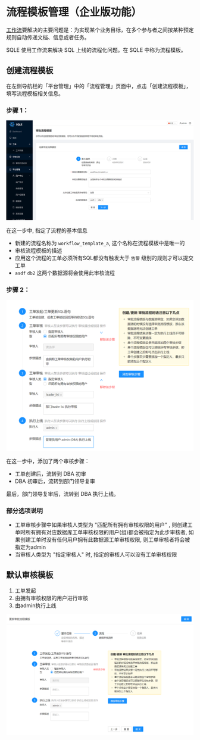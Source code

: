 # 流程模板管理（企业版功能）

[工作流](https://en.wikipedia.org/wiki/Workflow)要解决的主要问题是：为实现某个业务目标，在多个参与者之间按某种预定规则自动传递文档、信息或者任务。

SQLE 使用工作流来解决 SQL 上线的流程化问题。在 SQLE 中称为流程模板。

## 创建流程模板

在左侧导航栏的「平台管理」中的「流程管理」页面中，点击「创建流程模板」，填写流程模板相关信息。

### 步骤 1：

![create workflow template step1](./pictures/create_workflow_template_step1.png)

在这一步中, 指定了流程的基本信息

* 新建的流程名称为 `workflow_template_a`, 这个名称在流程模板中是唯一的
* 审核流程模板的描述
* 应用这个流程的工单必须所有SQL都没有触发大于 `告警` 级别的规则才可以提交工单
* `asdf` `db2` 这两个数据源将会使用此审核流程

### 步骤 2：

![create workflow template step2](./pictures/create_workflow_template_step2.png)

在这一步中，添加了两个审核步骤：

* 工单创建后，流转到 DBA 初审
* DBA 初审后，流转到部门领导复审

最后，部门领导复审后，流转到 DBA 执行上线。

### 部分选项说明

* 工单审核步骤中如果审核人类型为 "匹配所有拥有审核权限的用户" , 则创建工单时所有拥有对应数据库工单审核权限的用户(组)都会被指定为此步审核者, 如果创建工单时没有任何用户拥有此数据源工单审核权限, 则工单审核者将会被指定为admin
* 当审核人类型为 "指定审核人" 时, 指定的审核人可以没有工单审核权限

## 默认审核模板

1. 工单发起
2. 由拥有审核权限的用户进行审核
3. 由admin执行上线

![img.png](pictures/default_workflow_template.png)